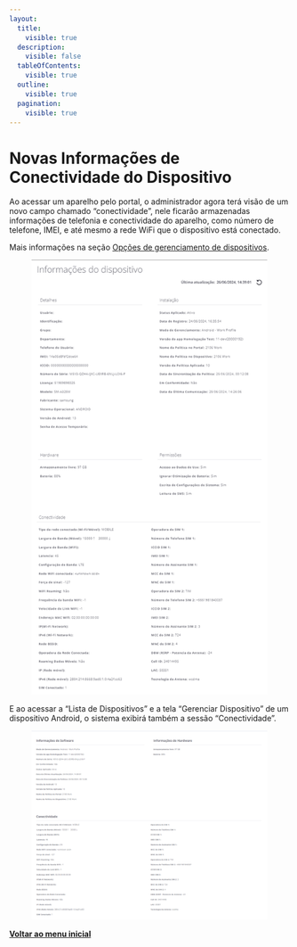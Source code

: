 ```yaml
---
layout:
  title:
    visible: true
  description:
    visible: false
  tableOfContents:
    visible: true
  outline:
    visible: true
  pagination:
    visible: true
---
```


# Novas Informações de Conectividade do Dispositivo

Ao acessar um aparelho pelo portal, o administrador agora terá visão de um novo campo chamado “conectividade”, nele ficarão armazenadas informações de telefonia e conectividade do aparelho, como número de telefone, IMEI, e até mesmo a rede WiFi que o dispositivo está conectado.

Mais informações na seção [Opções de gerenciamento de dispositivos](../../portal/dispositivos/lista-de-dispositivos/opcoes-de-gerenciamento-de-dispositivos.md).

<figure><img src="../../../.gitbook/assets/Captura de tela 2024-06-26 122823.png" alt=""><figcaption></figcaption></figure>

E ao acessar a “Lista de Dispositivos” e a tela “Gerenciar Dispositivo” de um dispositivo Android, o sistema exibirá também a sessão “Conectividade”.

<figure><img src="../../../.gitbook/assets/Captura de tela 2024-06-26 120244 (2).png" alt=""><figcaption></figcaption></figure>

[**Voltar ao menu inicial**](./)
